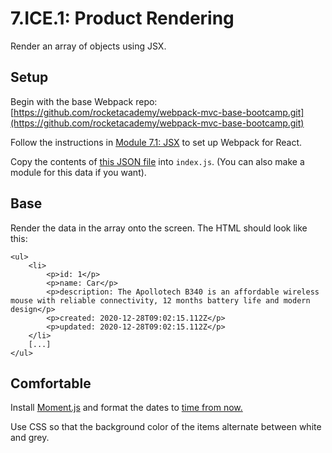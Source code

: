 # 7.ICE.1: Product Rendering

Render an array of objects using JSX.

## Setup

Begin with the base Webpack repo: [https://github.com/rocketacademy/webpack-mvc-base-bootcamp.git](https://github.com/rocketacademy/webpack-mvc-base-bootcamp.git)

Follow the instructions in [Module 7.1: JSX](../7.1-jsx-intro/#setup) to set up Webpack for React.

Copy the contents of [this JSON file](https://raw.githubusercontent.com/rocketacademy/bootcamp-docs/master/fixture-data/products.json) into `index.js`. \(You can also make a module for this data if you want\).

## Base

Render the data in the array onto the screen. The HTML should look like this:

```markup
<ul>
    <li>
        <p>id: 1</p>
        <p>name: Car</p>
        <p>description: The Apollotech B340 is an affordable wireless mouse with reliable connectivity, 12 months battery life and modern design</p>
        <p>created: 2020-12-28T09:02:15.112Z</p>
        <p>updated: 2020-12-28T09:02:15.112Z</p>
    </li>
    [...]
</ul>
```

## Comfortable

Install [Moment.js](https://www.npmjs.com/package/moment) and format the dates to [time from now. ](https://momentjs.com/docs/#/displaying/fromnow/)

Use CSS so that the background color of the items alternate between white and grey.


